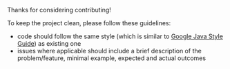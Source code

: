 Thanks for considering contributing!

To keep the project clean, please follow these guidelines:
* code should follow the same style (which is similar to [Google Java Style Guide][google-style-guide]) as existing one
* issues where applicable should include a brief description of the problem/feature, minimal example, expected and actual outcomes


[google-style-guide]: https://google.github.io/styleguide/javaguide.html
